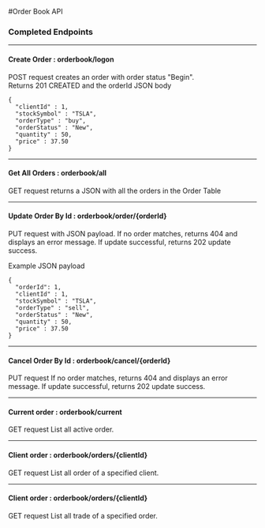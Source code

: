#Order Book API

### Completed Endpoints

---

#### Create Order : orderbook/logon  
POST request creates an order with order status "Begin".  
Returns 201 CREATED and the orderId
JSON body
``` 
{    
  "clientId" : 1,   
  "stockSymbol" : "TSLA",  
  "orderType" : "buy",  
  "orderStatus" : "New",
  "quantity" : 50,
  "price" : 37.50
}
```

---

#### Get All Orders : orderbook/all  
GET request returns a JSON with all the orders in the Order Table  


---

#### Update Order By Id : orderbook/order/{orderId}
PUT request with JSON payload.
If no order matches, returns 404 and displays an error message.
If update successful, returns 202 update success.

Example JSON payload  
```
{  
  "orderId": 1,  
  "clientId" : 1,   
  "stockSymbol" : "TSLA",  
  "orderType" : "sell",  
  "orderStatus" : "New",
  "quantity" : 50,
  "price" : 37.50
}
```

---
#### Cancel Order By Id : orderbook/cancel/{orderId}
PUT request 
If no order matches, returns 404 and displays an error message.
If update successful, returns 202 update success.

---
#### Current order  : orderbook/current
GET request
List all active order.


---
#### Client order  : orderbook/orders/{clientId}
GET request
List all order of a specified client.

---
#### Client order  : orderbook/orders/{clientId}
GET request
List all trade of a specified order.

